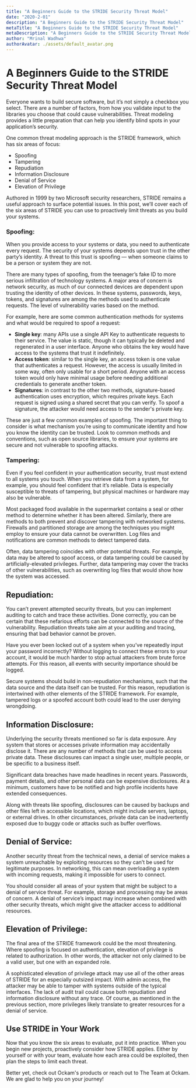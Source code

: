 ```yaml
---
title: "A Beginners Guide to the STRIDE Security Threat Model"
date: "2020-2-01"
description: "A Beginners Guide to the STRIDE Security Threat Model"
metaTitle: "A Beginners Guide to the STRIDE Security Threat Model"
metaDescription: "A Beginners Guide to the STRIDE Security Threat Model"
author: "Mrinal Wadhwa"
authorAvatar: ./assets/default_avatar.png
---
```


# A Beginners Guide to the STRIDE Security Threat Model
Everyone wants to build secure software, but it’s not simply a checkbox you select. There are a number of factors, from how you validate input to the libraries you choose that could cause vulnerabilities. Threat modeling provides a little preparation that can help you identify blind spots in your application’s security.

One common threat modeling approach is the STRIDE framework, which has six areas of focus:

- Spoofing
- Tampering
- Repudiation
- Information Disclosure
- Denial of Service
- Elevation of Privilege

Authored in 1999 by two Microsoft security researchers, STRIDE remains a useful approach to surface potential issues. In this post, we’ll cover each of the six areas of STRIDE you can use to proactively limit threats as you build your systems.

### Spoofing:
When you provide access to your systems or data, you need to authenticate every request. The security of your systems depends upon trust in the other party’s identity. A threat to this trust is spoofing — when someone claims to be a person or system they are not.

There are many types of spoofing, from the teenager’s fake ID to more serious infiltration of technology systems. A major area of concern is network security, as much of our connected devices are dependent upon trusting the identity of other devices. In these systems, passwords, keys, tokens, and signatures are among the methods used to authenticate requests. The level of vulnerability varies based on the method.

For example, here are some common authentication methods for systems and what would be required to spoof a request:

- **Single key**: many APIs use a single API Key to authenticate requests to their service. The value is static, though it can typically be deleted and regenerated in a user interface. Anyone who obtains the key would have access to the systems that trust it indefinitely.
- **Access token**: similar to the single key, an access token is one value that authenticates a request. However, the access is usually limited in some way, often only usable for a short period. Anyone with an access token would only have minimal usage before needing additional credentials to generate another token.
- **Signatures**: in contrast to the other two methods, signature-based authentication uses encryption, which requires private keys. Each request is signed using a shared secret that you can verify. To spoof a signature, the attacker would need access to the sender's private key.

These are just a few common examples of spoofing. The important thing to consider is what mechanism you’re using to communicate identity and how you know the identity can be trusted. Look to common methods and conventions, such as open source libraries, to ensure your systems are secure and not vulnerable to spoofing attacks.

### Tampering:

Even if you feel confident in your authentication security, trust must extend to all systems you touch. When you retrieve data from a system, for example, you should feel confident that it’s reliable. Data is especially susceptible to threats of tampering, but physical machines or hardware may also be vulnerable.

Most packaged food available in the supermarket contains a seal or other method to determine whether it has been altered. Similarly, there are methods to both prevent and discover tampering with networked systems. Firewalls and partitioned storage are among the techniques you might employ to ensure your data cannot be overwritten. Log files and notifications are common methods to detect tampered data.

Often, data tampering coincides with other potential threats. For example, data may be altered to spoof access, or data tampering could be caused by artificially-elevated privileges. Further, data tampering may cover the tracks of other vulnerabilities, such as overwriting log files that would show how the system was accessed.

## Repudiation:

You can’t prevent attempted security threats, but you can implement auditing to catch and trace these activities. Done correctly, you can be certain that these nefarious efforts can be connected to the source of the vulnerability. Repudiation threats take aim at your auditing and tracing, ensuring that bad behavior cannot be proven.

Have you ever been locked out of a system when you’ve repeatedly input your password incorrectly? Without logging to connect these errors to your account, it would be much harder to stop actual attackers from brute force attempts. For this reason, all events with security importance should be logged.

Secure systems should build in non-repudiation mechanisms, such that the data source and the data itself can be trusted. For this reason, repudiation is intertwined with other elements of the STRIDE framework. For example, tampered logs or a spoofed account both could lead to the user denying wrongdoing.

## Information Disclosure:

Underlying the security threats mentioned so far is data exposure. Any system that stores or accesses private information may accidentally disclose it. There are any number of methods that can be used to access private data. These disclosures can impact a single user, multiple people, or be specific to a business itself.

Significant data breaches have made headlines in recent years. Passwords, payment details, and other personal data can be expensive disclosures. At a minimum, customers have to be notified and high profile incidents have extended consequences.

Along with threats like spoofing, disclosures can be caused by backups and other files left in accessible locations, which might include servers, laptops, or external drives. In other circumstances, private data can be inadvertently exposed due to buggy code or attacks such as buffer overflows.

## Denial of Service:

Another security threat from the technical news, a denial of service makes a system unreachable by exploiting resources so they can’t be used for legitimate purposes. In networking, this can mean overloading a system with incoming requests, making it impossible for users to connect.

You should consider all areas of your system that might be subject to a denial of service threat. For example, storage and processing may be areas of concern. A denial of service’s impact may increase when combined with other security threats, which might give the attacker access to additional resources.

## Elevation of Privilege:

The final area of the STRIDE framework could be the most threatening. Where spoofing is focused on authentication, elevation of privilege is related to authorization. In other words, the attacker not only claimed to be a valid user, but one with an expanded role.

A sophisticated elevation of privilege attack may use all of the other areas of STRIDE for an especially outsized impact. With admin access, the attacker may be able to tamper with systems outside of the typical interfaces. The lack of audit trail could cause both repudiation and information disclosure without any trace. Of course, as mentioned in the previous section, more privileges likely translate to greater resources for a denial of service.

## Use STRIDE in Your Work

Now that you know the six areas to evaluate, put it into practice. When you begin new projects, proactively consider how STRIDE applies. Either by yourself or with your team, evaluate how each area could be exploited, then plan the steps to limit each threat.

Better yet, check out Ockam's products or reach out to The Team at Ockam. We are glad to help you on your journey!
